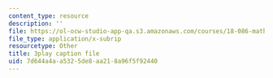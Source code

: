 ```yaml
---
content_type: resource
description: ''
file: https://ol-ocw-studio-app-qa.s3.amazonaws.com/courses/18-086-mathematical-methods-for-engineers-ii-spring-2006/7d644a4aa5325de8aa218a96f5f92440_zha1744fTRs.vtt
file_type: application/x-subrip
resourcetype: Other
title: 3play caption file
uid: 7d644a4a-a532-5de8-aa21-8a96f5f92440
---
```

